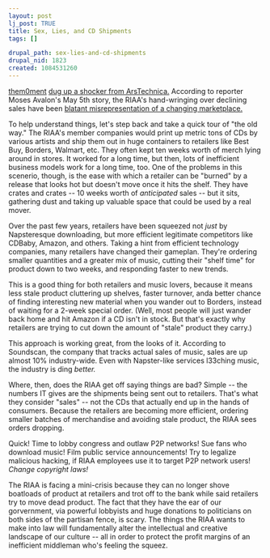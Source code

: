 ```yaml
--- 
layout: post
lj_post: TRUE
title: Sex, Lies, and CD Shipments
tags: []

drupal_path: sex-lies-and-cd-shipments
drupal_nid: 1823
created: 1084531260
---
```

<a href="http://them0ment.livejournal.com">them0ment</a> <a href="http://www.livejournal.com/users/them0ment/10291.html" target="_blank">dug up a shocker from ArsTechnica.</a> According to reporter Moses Avalon's May 5th story, the RIAA's hand-wringing over declining sales have been <a href="http://www.kensei-news.com/bizdev/publish/factoids_us/article_23374.shtml" target="_blank">blatant misrepresentation of a changing marketplace.</a>

To help understand things, let's step back and take a quick tour of "the old way." The RIAA's member companies would print up metric tons of CDs by various artists and ship them out in huge containers to retailers like Best Buy, Borders, Walmart, etc. They often kept ten weeks worth of merch lying around in stores. It worked for a long time, but then, lots of inefficient business models work for a long time, too. One of the problems in this scenerio, though, is the ease with which a retailer can be "burned" by a release that looks hot but doesn't move once it hits the shelf. They have crates and crates -- 10 weeks worth of <i>anticipated</i> sales -- but it sits, gathering dust and taking up valuable space that could be used by a real mover.

Over the past few years, retailers have been squeezed not <i>just</i> by Napsteresque downloading, but more efficient legitimate competitors like CDBaby, Amazon, and others. Taking a hint from efficient technology companies, many retailers have changed their gameplan. They're ordering smaller quantities and a greater mix of music, cutting their "shelf time" for product down to two weeks, and responding faster to new trends.

This is a good thing for both retailers and music lovers, because it means less stale product cluttering up shelves, faster turnover, anda better chance of finding interesting new material when you wander out to Borders, instead of waiting for a 2-week special order. (Well, most people will  just wander back home and hit Amazon if a CD isn't in stock. But that's exactly why retailers are trying to cut down the amount of "stale" product they carry.)

This approach is working great, from the looks of it. According to Soundscan, the company that tracks actual sales of music, sales are up almost 10% industry-wide. Even with Napster-like services l33ching music, the industry is ding <i>better.</i>

Where, then, does the RIAA get off saying things are bad? Simple -- the numbers IT gives are the shipments being sent out to retailers. That's what they consider "sales" -- not the CDs that actually end up in the hands of consumers. Because the retailers are becoming more efficient, ordering smaller batches of merchandise and avoiding stale product, the RIAA sees orders dropping.

Quick! Time to lobby congress and outlaw P2P networks! Sue fans who download music! Film public service announcements! Try to legalize malicious hacking, if RIAA employees use it to target P2P network users! <i>Change copyright laws!</i>

The RIAA is facing a mini-crisis because they can no longer shove boatloads of product at retailers and trot off to the bank while said retailers try to move dead product. The fact that they have the ear of our gorvernment, via powerful lobbyists and huge donations to politicians on both sides of the partisan fence, is scary. The things the RIAA wants to make into law will fundamentally alter the intellectual and creative landscape of our culture -- all in order to protect the profit margins of an inefficient middleman who's  feeling the squeez.
